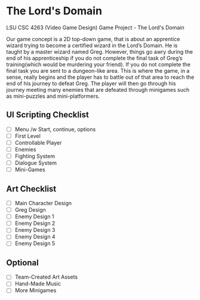 # The Lord's Domain

LSU CSC 4263 (Video Game Design) Game Project - The Lord's Domain

Our game concept is a 2D top-down game, that is about an apprentice wizard trying to become a certified wizard in the Lord’s Domain. He is taught by a master wizard named Greg. However, things go awry during the end of his apprenticeship if you do not complete the final task of Greg’s training(which would be murdering your friend). If you do not complete the final task you are sent to a dungeon-like area. This is where the game, in a sense, really begins and the player has to battle out of that area to reach the end of his journey to defeat Greg. The player will then go through his journey meeting many enemies that are defeated through minigames such as mini-puzzles and mini-platformers.

## UI Scripting Checklist

- [ ] Menu /w Start, continue, options
- [ ] First Level
- [ ] Controllable Player
- [ ] Enemies
- [ ] Fighting System
- [ ] Dialogue System
- [ ] Mini-Games

## Art Checklist

- [ ] Main Character Design
- [ ] Greg Design
- [ ] Enemy Design 1
- [ ] Enemy Design 2
- [ ] Enemy Design 3
- [ ] Enemy Design 4
- [ ] Enemy Design 5

## Optional

- [ ] Team-Created Art Assets
- [ ] Hand-Made Music
- [ ] More Minigames
